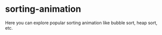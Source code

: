 # sorting-animation
Here you can explore popular sorting animation like bubble sort, heap sort, etc.

